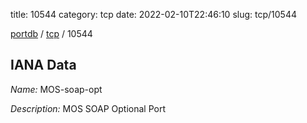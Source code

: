 title: 10544
category: tcp
date: 2022-02-10T22:46:10
slug: tcp/10544

[portdb](/) / [tcp](/category/tcp.html) / 10544


## IANA Data

_Name:_ MOS-soap-opt

_Description:_ MOS SOAP Optional Port

